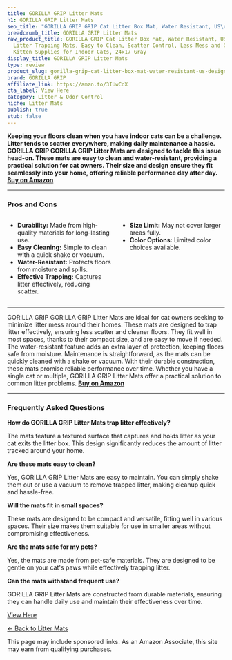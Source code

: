 ```yaml
---
title: GORILLA GRIP Litter Mats
h1: GORILLA GRIP Litter Mats
seo_title: "GORILLA GRIP GRIP Cat Litter Box Mat, Water Resistant, US\u2026"
breadcrumb_title: GORILLA GRIP Litter Mats
raw_product_title: GORILLA GRIP Cat Litter Box Mat, Water Resistant, US Designed Kitty
  Litter Trapping Mats, Easy to Clean, Scatter Control, Less Mess and Clean Floors,
  Kitten Supplies for Indoor Cats, 24x17 Gray
display_title: GORILLA GRIP Litter Mats
type: review
product_slug: gorilla-grip-cat-litter-box-mat-water-resistant-us-designed-kitty-litte-e1719780
brand: GORILLA GRIP
affiliate_link: https://amzn.to/3IUwCdX
cta_label: View Here
category: Litter & Odor Control
niche: Litter Mats
publish: true
stub: false
---
```


<div id="intro" class="full-width">
  <p><strong>Keeping your floors clean when you have indoor cats can be a challenge. Litter tends to scatter everywhere, making daily maintenance a hassle. GORILLA GRIP GORILLA GRIP Litter Mats are designed to tackle this issue head-on. These mats are easy to clean and water-resistant, providing a practical solution for cat owners. Their size and design ensure they fit seamlessly into your home, offering reliable performance day after day. <a href="https://amzn.to/3IUwCdX" rel="nofollow sponsored noopener" target="_blank"><strong>Buy on Amazon</strong></a></strong></p>
</div>

<hr />
<h3 id="pros-cons">Pros and Cons</h3>
<div class="pc-grid" style="display:grid;grid-template-columns:1fr 1fr;gap:16px;">
  <ul>
    <li><strong>Durability:</strong> Made from high-quality materials for long-lasting use.</li>
    <li><strong>Easy Cleaning:</strong> Simple to clean with a quick shake or vacuum.</li>
    <li><strong>Water-Resistant:</strong> Protects floors from moisture and spills.</li>
    <li><strong>Effective Trapping:</strong> Captures litter effectively, reducing scatter.</li>
  </ul>
  <ul>
    <li><strong>Size Limit:</strong> May not cover larger areas fully.</li>
    <li><strong>Color Options:</strong> Limited color choices available.</li>
  </ul>
</div>
<hr />

<div class="full-width">
  <p>GORILLA GRIP GORILLA GRIP Litter Mats are ideal for cat owners seeking to minimize litter mess around their homes. These mats are designed to trap litter effectively, ensuring less scatter and cleaner floors. They fit well in most spaces, thanks to their compact size, and are easy to move if needed. The water-resistant feature adds an extra layer of protection, keeping floors safe from moisture. Maintenance is straightforward, as the mats can be quickly cleaned with a shake or vacuum. With their durable construction, these mats promise reliable performance over time. Whether you have a single cat or multiple, GORILLA GRIP Litter Mats offer a practical solution to common litter problems. <a href="https://amzn.to/3IUwCdX" rel="nofollow sponsored noopener" target="_blank"><strong>Buy on Amazon</strong></a></p>
</div>

<hr />
<h3 id="faqs">Frequently Asked Questions</h3>

<p><strong>How do GORILLA GRIP Litter Mats trap litter effectively?</strong></p>
<p>The mats feature a textured surface that captures and holds litter as your cat exits the litter box. This design significantly reduces the amount of litter tracked around your home.</p>

<p><strong>Are these mats easy to clean?</strong></p>
<p>Yes, GORILLA GRIP Litter Mats are easy to maintain. You can simply shake them out or use a vacuum to remove trapped litter, making cleanup quick and hassle-free.</p>

<p><strong>Will the mats fit in small spaces?</strong></p>
<p>These mats are designed to be compact and versatile, fitting well in various spaces. Their size makes them suitable for use in smaller areas without compromising effectiveness.</p>

<p><strong>Are the mats safe for my pets?</strong></p>
<p>Yes, the mats are made from pet-safe materials. They are designed to be gentle on your cat's paws while effectively trapping litter.</p>

<p><strong>Can the mats withstand frequent use?</strong></p>
<p>GORILLA GRIP Litter Mats are constructed from durable materials, ensuring they can handle daily use and maintain their effectiveness over time.</p>
<p><a class="btn" href="https://amzn.to/3IUwCdX" target="_blank" rel="nofollow sponsored noopener">View Here</a></p>
<p><a href="/roundups/litter-odor-control/litter-mats/">← Back to Litter Mats</a></p>
<aside class="disclosure">This page may include sponsored links. As an Amazon Associate, this site may earn from qualifying purchases.</aside>

